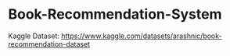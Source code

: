 # Book-Recommendation-System
Kaggle Dataset: https://www.kaggle.com/datasets/arashnic/book-recommendation-dataset
